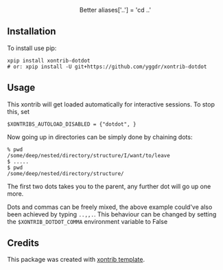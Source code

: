 <p align="center">
Better aliases['..'] = 'cd ..'
</p>


## Installation

To install use pip:

```xsh
xpip install xontrib-dotdot
# or: xpip install -U git+https://github.com/yggdr/xontrib-dotdot
```

## Usage

This xontrib will get loaded automatically for interactive sessions.
To stop this, set

```xsh
$XONTRIBS_AUTOLOAD_DISABLED = {"dotdot", }
```

Now going up in directories can be simply done by chaining dots:

```xsh
% pwd
/some/deep/nested/directory/structure/I/want/to/leave
$ .....
$ pwd
/some/deep/nested/directory/structure/
```

The first two dots takes you to the parent, any further dot will go up one more.

Dots and commas can be freely mixed, the above example could've also been
achieved by typing `..,,.`. This behaviour can be changed by setting the
`$XONTRIB_DOTDOT_COMMA` environment variable to False

## Credits

This package was created with [xontrib template](https://github.com/xonsh/xontrib-template).
